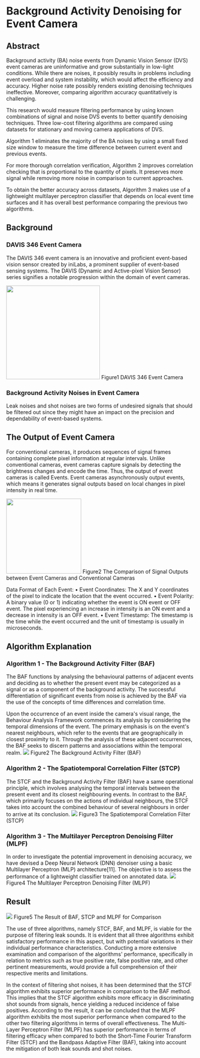 # Background Activity Denoising for Event Camera

## Abstract
Background activity (BA) noise events from Dynamic Vision Sensor (DVS) event cameras are uninformative and grow substantially in low-light conditions. While there are noises, it possibly results in problems including event overload and system instability, which would affect the efficiency and accuracy. Higher noise rate possibly renders existing denoising techniques ineffective. Moreover, comparing algorithm accuracy quantitatively is challenging. 

This research would measure filtering performance by using known combinations of signal and noise DVS events to better quantify denoising techniques. Three low-cost filtering algorithms are compared using datasets for stationary and moving camera applications of DVS. 

Algorithm 1 eliminates the majority of the BA noises by using a small fixed size window to measure the time difference between current event and previous events. 

For more thorough correlation verification, Algorithm 2 improves correlation checking that is proportional to the quantity of pixels. It preserves more signal while removing more noise in comparison to current approaches. 

To obtain the better accuracy across datasets, Algorithm 3 makes use of a lightweight multilayer perceptron classifier that depends on local event time surfaces and it has overall best performance comparing the previous two algorithms.


## Background

### DAVIS 346 Event Camera
The DAVIS 346 event camera is an innovative and proficient event-based vision sensor created by iniLabs, a prominent supplier of event-based sensing systems. The DAVIS (Dynamic and Active-pixel Vision Sensor) series signifies a notable progression within the domain of event cameras.

<img src="FIGURE/CAM.png" width="250" >
Figure1 DAVIS 346 Event Camera

### Background Activity Noises in Event Camera
Leak noises and shot noises are two forms of undesired signals that should be filtered out since they might have an impact on the precision and dependability of event-based systems. 

## The Output of Event Camera
For conventional cameras, it produces sequences of signal frames containing complete pixel information at regular intervals. Unlike conventional cameras, event cameras capture signals by detecting the brightness changes and encode the time. Thus, the output of event cameras is called Events. Event cameras asynchronously output events, which means it generates signal outputs based on local changes in pixel intensity in real time.

<img src="FIGURE/COMP.png" height="200" >
Figure2 The Comparison of Signal Outputs between Event Cameras and Conventional Cameras

Data Format of Each Event:
•	Event Coordinates: The X and Y coordinates of the pixel to indicate the location that the event occurred.
•	Event Polarity: A binary value (0 or 1) indicating whether the event is ON event or OFF event. The pixel experiencing an increase in intensity is an ON event and a decrease in intensity is an OFF event.
•	Event Timestamp: The timestamp is the time while the event occurred and the unit of timestamp is usually in microseconds.

## Algorithm Explanation

### Algorithm 1 - The Background Activity Filter (BAF)
The BAF functions by analysing the behavioural patterns of adjacent events and deciding as to whether the present event may be categorized as a signal or as a component of the background activity. The successful differentiation of significant events from noise is achieved by the BAF via the use of the concepts of time differences and correlation time.

Upon the occurrence of an event inside the camera's visual range, the Behaviour Analysis Framework commences its analysis by considering the temporal dimensions of the event. The primary emphasis is on the event's nearest neighbours, which refer to the events that are geographically in closest proximity to it. Through the analysis of these adjacent occurrences, the BAF seeks to discern patterns and associations within the temporal realm.
<img src="FIGURE/BA.png">
Figure2 The Background Activity Filter (BAF)

### Algorithm 2 - The Spatiotemporal Correlation Filter (STCP)
The STCF and the Background Activity Filter (BAF) have a same operational principle, which involves analysing the temporal intervals between the present event and its closest neighbouring events. In contrast to the BAF, which primarily focuses on the actions of individual neighbours, the STCF takes into account the combined behaviour of several neighbours in order to arrive at its conclusion.
<img src="FIGURE/STCP.png">
Figure3 The Spatiotemporal Correlation Filter (STCP)

### Algorithm 3 - The Multilayer Perceptron Denoising Filter (MLPF)
In order to investigate the potential improvement in denoising accuracy, we have devised a Deep Neural Network (DNN) denoiser using a basic Multilayer Perceptron (MLP) architecture[11]. The objective is to assess the performance of a lightweight classifier trained on annotated data.
<img src="FIGURE/MLPF.png">
Figure4 The Multilayer Perceptron Denoising Filter (MLPF)

## Result
<img src="FIGURE/RESULT.png">
Figure5 The Result of BAF, STCP and MLPF for Comparison

The use of three algorithms, namely STCF, BAF, and MLPF, is viable for the purpose of filtering leak sounds. It is evident that all three algorithms exhibit satisfactory performance in this aspect, but with potential variations in their individual performance characteristics. Conducting a more extensive examination and comparison of the algorithms' performance, specifically in relation to metrics such as true positive rate, false positive rate, and other pertinent measurements, would provide a full comprehension of their respective merits and limitations.

In the context of filtering shot noises, it has been determined that the STCF algorithm exhibits superior performance in comparison to the BAF method. This implies that the STCF algorithm exhibits more efficacy in discriminating shot sounds from signals, hence yielding a reduced incidence of false positives.
According to the result, it can be concluded that the MLPF algorithm exhibits the most superior performance when compared to the other two filtering algorithms in terms of overall effectiveness. The Multi-Layer Perceptron Filter (MLPF) has superior performance in terms of filtering efficacy when compared to both the Short-Time Fourier Transform Filter (STCF) and the Bandpass Adaptive Filter (BAF), taking into account the mitigation of both leak sounds and shot noises.

